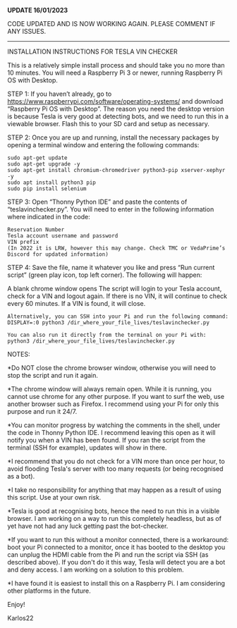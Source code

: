 **UPDATE 16/01/2023**

CODE UPDATED AND IS NOW WORKING AGAIN. PLEASE COMMENT IF ANY ISSUES.

----------------------------------------------------

INSTALLATION INSTRUCTIONS FOR TESLA VIN CHECKER

This is a relatively simple install process and should take you no more than 10 minutes. You will need a Raspberry Pi 3 or newer, running Raspberry Pi OS with Desktop.

STEP 1: If you haven’t already, go to https://www.raspberrypi.com/software/operating-systems/ and download “Raspberry Pi OS with Desktop”. The reason you need the desktop version is because Tesla is very good at detecting bots, and we need to run this in a viewable browser. Flash this to your SD card and setup as necessary.

STEP 2: Once you are up and running, install the necessary packages by opening a terminal window and entering the following commands:

	sudo apt-get update
	sudo apt-get upgrade -y
	sudo apt-get install chromium-chromedriver python3-pip xserver-xephyr -y
	sudo apt install python3 pip
	sudo pip install selenium

STEP 3: Open “Thonny Python IDE” and paste the contents of “teslavinchecker.py”. You will need to enter in the following information where indicated in the code:

	Reservation Number
	Tesla account username and password
	VIN prefix 
	(In 2022 it is LRW, however this may change. Check TMC or VedaPrime’s Discord for updated information)

STEP 4: Save the file, name it whatever you like and press “Run current script” (green play icon, top left corner). The following will happen:

A blank chrome window opens
The script will login to your Tesla account, check for a VIN and logout again. If there is no VIN, it will continue to check every 60 minutes. If a VIN is found, it will close.

	Alternatively, you can SSH into your Pi and run the following command:
	DISPLAY=:0 python3 /dir_where_your_file_lives/teslavinchecker.py
	
	You can also run it directly from the terminal on your Pi with:
	python3 /dir_where_your_file_lives/teslavinchecker.py
	
NOTES: 

*Do NOT close the chrome browser window, otherwise you will need to stop the script and run it again.

*The chrome window will always remain open. While it is running, you cannot use chrome for any other purpose. If you want to surf the web, use another browser such as Firefox. I recommend using your Pi for only this purpose and run it 24/7.

*You can monitor progress by watching the comments in the shell, under the code in Thonny Python IDE. I recommend leaving this open as it will notify you when a VIN has been found. If you ran the script from the terminal (SSH for example), updates will show in there.

*I recommend that you do not check for a VIN more than once per hour, to avoid flooding Tesla's server with too many requests (or being recognised as a bot).

*I take no responsibility for anything that may happen as a result of using this script. Use at your own risk.

*Tesla is good at recognising bots, hence the need to run this in a visible browser. I am working on a way to run this completely headless, but as of yet have not had any luck getting past the bot-checker.

*If you want to run this without a monitor connected, there is a workaround: boot your Pi connected to a monitor, once it has booted to the desktop you can unplug the HDMI cable from the Pi and run the script via SSH (as described above). If you don't do it this way, Tesla will detect you are a bot and deny access. I am working on a solution to this problem.

*I have found it is easiest to install this on a Raspberry Pi. I am considering other platforms in the future.

Enjoy!

Karlos22
	
